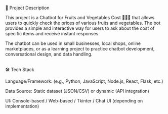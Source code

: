🤖 Project Description

This project is a Chatbot for Fruits and Vegetables Cost 💬🥬🍌 that allows users to quickly check the prices of various fruits and vegetables. The bot provides a simple and interactive way for users to ask about the cost of specific items and receive instant responses.

The chatbot can be used in small businesses, local shops, online marketplaces, or as a learning project to practice chatbot development, conversational design, and data handling.

\
🛠️ Tech Stack

Language/Framework: (e.g., Python, JavaScript, Node.js, React, Flask, etc.)

Data Source: Static dataset (JSON/CSV) or dynamic (API integration)

UI: Console-based / Web-based / Tkinter / Chat UI (depending on implementation)
